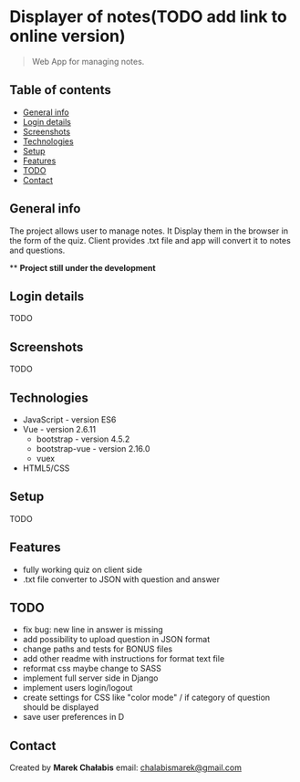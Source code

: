 # Displayer of notes(TODO add link to online version)

> Web App for managing notes.

## Table of contents

- [General info](#general-info)
- [Login details](#login-details)
- [Screenshots](#screenshots)
- [Technologies](#technologies)
- [Setup](#setup)
- [Features](#features)
- [TODO](#TODO)
- [Contact](#contact)

## General info

The project allows user to manage notes. It Display them in the browser in the form of the quiz. Client provides .txt file and app will convert it to notes and questions.

\*\* <b>Project still under the development</b>

## Login details

TODO

## Screenshots

TODO

## Technologies

- JavaScript - version ES6
- Vue - version 2.6.11
  - bootstrap - version 4.5.2
  - bootstrap-vue - version 2.16.0
  - vuex
- HTML5/CSS

## Setup

TODO

## Features

- fully working quiz on client side
- .txt file converter to JSON with question and answer

## TODO

- fix bug: new line in answer is missing
- add possibility to upload question in JSON format
- change paths and tests for BONUS files
- add other readme with instructions for format text file
- reformat css maybe change to SASS
- implement full server side in Django
- implement users login/logout
- create settings for CSS like "color mode" / if category of question should be displayed
- save user preferences in D

## Contact

Created by <b>Marek Chałabis</b> email: chalabismarek@gmail.com
